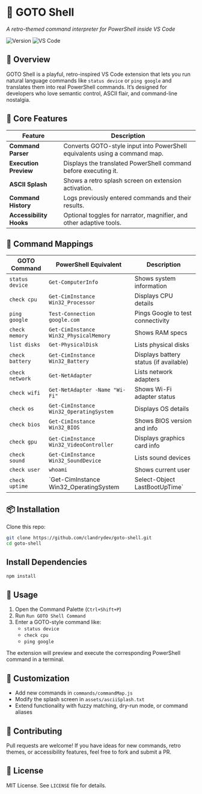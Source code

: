 
# 🧠 GOTO Shell
*A retro-themed command interpreter for PowerShell inside VS Code*

![Version](https://img.shields.io/badge/version-0.0.1-blue)
![VS Code](https://img.shields.io/badge/VS%20Code-Extension-green)

## 🚀 Overview

GOTO Shell is a playful, retro-inspired VS Code extension that lets you run natural language commands like `status device` or `ping google` and translates them into real PowerShell commands. It’s designed for developers who love semantic control, ASCII flair, and command-line nostalgia.

## 🚀 Core Features

| Feature              | Description                                                                 |
|----------------------|-----------------------------------------------------------------------------|
| **Command Parser**   | Converts GOTO-style input into PowerShell equivalents using a command map. |
| **Execution Preview**| Displays the translated PowerShell command before executing it.            |
| **ASCII Splash**     | Shows a retro splash screen on extension activation.                       |
| **Command History**  | Logs previously entered commands and their results.                        |
| **Accessibility Hooks** | Optional toggles for narrator, magnifier, and other adaptive tools.     |

## 🧠 Command Mappings

| GOTO Command         | PowerShell Equivalent                          | Description                                 |
|----------------------|------------------------------------------------|---------------------------------------------|
| `status device`      | `Get-ComputerInfo`                             | Shows system information                    |
| `check cpu`          | `Get-CimInstance Win32_Processor`              | Displays CPU details                        |
| `ping google`        | `Test-Connection google.com`                   | Pings Google to test connectivity           |
| `check memory`       | `Get-CimInstance Win32_PhysicalMemory`         | Shows RAM specs                             |
| `list disks`         | `Get-PhysicalDisk`                             | Lists physical disks                        |
| `check battery`      | `Get-CimInstance Win32_Battery`                | Displays battery status (if available)      |
| `check network`      | `Get-NetAdapter`                               | Lists network adapters                      |
| `check wifi`         | `Get-NetAdapter -Name "Wi-Fi"`                 | Shows Wi-Fi adapter status                  |
| `check os`           | `Get-CimInstance Win32_OperatingSystem`        | Displays OS details                         |
| `check bios`         | `Get-CimInstance Win32_BIOS`                   | Shows BIOS version and info                 |
| `check gpu`          | `Get-CimInstance Win32_VideoController`        | Displays graphics card info                 |
| `check sound`        | `Get-CimInstance Win32_SoundDevice`            | Lists sound devices                         |
| `check user`         | `whoami`                                       | Shows current user                          |
| `check uptime`       | `Get-CimInstance Win32_OperatingSystem | Select-Object LastBootUpTime` | Shows system uptime                         |

## 📦 Installation

Clone this repo:
```bash
git clone https://github.com/clandrydev/goto-shell.git
cd goto-shell
```

## Install Dependencies

``` powershell
npm install
```

## 🧪 Usage

1. Open the Command Palette (`Ctrl+Shift+P`)
2. Run `Run GOTO Shell Command`
3. Enter a GOTO-style command like:
   - `status device`
   - `check cpu`
   - `ping google`

The extension will preview and execute the corresponding PowerShell command in a terminal.

## 🎨 Customization

- Add new commands in `commands/commandMap.js`
- Modify the splash screen in `assets/asciiSplash.txt`
- Extend functionality with fuzzy matching, dry-run mode, or command aliases

## 🤝 Contributing

Pull requests are welcome! If you have ideas for new commands, retro themes, or accessibility features, feel free to fork and submit a PR.

## 📜 License

MIT License. See `LICENSE` file for details.
